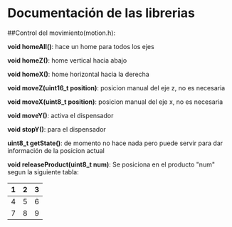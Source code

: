 
# Documentación de las librerias

##Control del movimiento(motion.h):

**void homeAll()**: hace un home para todos los ejes

**void homeZ()**: home vertical hacia abajo

**void homeX()**: home horizontal hacia la derecha

**void moveZ(uint16_t position)**: posicion manual del eje z, no es necesaria

**void moveX(uint8_t position)**: posicion manual del eje x, no es necesaria

**void moveY()**: activa el dispensador

**void stopY()**: para el dispensador

**uint8_t getState()**: de momento no hace nada pero puede servir para dar  información de la posicion actual

**void releaseProduct(uint8_t num)**: Se posiciona en el producto "num" segun la siguiente tabla:



| 1 | 2 | 3 |
|---|---|---|
| 4 | 5 | 6 |
| 7 | 8 | 9 |
